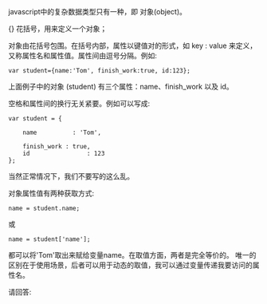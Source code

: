 javascript中的复杂数据类型只有一种，即 对象(object)。

{} 花括号，用来定义一个对象；

对象由花括号包围。在括号内部，属性以键值对的形式，如 key : value  来定义，又称属性名和属性值。属性间由逗号分隔。例如:

    var student={name:'Tom', finish_work:true, id:123};

上面例子中的对象 (student) 有三个属性：name、finish_work 以及 id。

空格和属性间的换行无关紧要。例如可以写成:

    var student = {
        
        name          : 'Tom',
        
        finish_work : true,
        id                : 123
    };

当然正常情况下，我们不要写的这么乱。

对象属性值有两种获取方式:

    name = student.name;

或

    name = student['name'];

都可以将'Tom'取出来赋给变量name。在取值方面，两者是完全等价的。
唯一的区别在于使用场景，后者可以用于动态的取值，我可以通过变量传递我要访问的属性名。

请回答:

